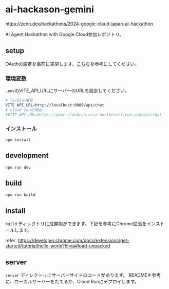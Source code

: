 # ai-hackason-gemini
https://zenn.dev/hackathons/2024-google-cloud-japan-ai-hackathon

AI Agent Hackathon with Google Cloud参加レポジトリ。
## setup
OAuthの設定を事前に実施します。[こちら](./doc/setup-oauth.md)を参考にしてください。

### 環境変数
`.env`のVITE_API_URLにサーバーのURLを設定してください。
```sh
# localの場合
VITE_API_URL=http://localhost:8080/api/chat
# cloud runの場合
#VITE_API_URL=https://your-cloudrun.asia-northeast1.run.app/api/chat
```

### インストール
```
npm install
```
## development
```
npm run dev
```
## build
```
npm run build
```

## install
`build` ディレクトリに成果物ができます。下記を参考にChrome拡張をインストールします。

refer: https://developer.chrome.com/docs/extensions/get-started/tutorial/hello-world?hl=ja#load-unpacked

## server
`server` ディレクトリにサーバーサイドのコードがあります。
READMEを参考に、ローカルサーバーをたてるか、Cloud Runにデプロイします。

